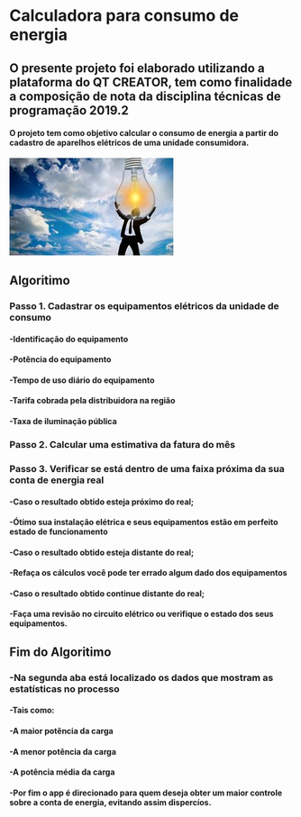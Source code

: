 #  Calculadora para consumo de energia

## O presente projeto foi elaborado utilizando a plataforma do QT CREATOR, tem como finalidade a composição de nota da disciplina técnicas de programação 2019.2

#### O projeto tem como objetivo calcular o consumo de energia a partir do cadastro de aparelhos elétricos de uma unidade consumidora.

![GitHub Logo](imagens/index.jpeg )

## Algoritimo
### Passo 1. Cadastrar os equipamentos elétricos da unidade de consumo

####     -Identificação do equipamento
####     -Potência do equipamento
####     -Tempo de uso diário do equipamento
####     -Tarifa cobrada pela distribuidora na região
####     -Taxa de iluminação pública

### Passo  2. Calcular uma estimativa da fatura do mês

### Passo 3. Verificar se está dentro de uma faixa próxima da sua conta de energia real

####     -Caso o resultado obtido esteja próximo do real;
####          -Ótimo sua instalação elétrica e seus equipamentos estão em perfeito estado de funcionamento

####     -Caso o resultado obtido esteja distante do real;
####          -Refaça os cálculos você pode ter errado algum dado dos equipamentos

####     -Caso o resultado obtido continue distante do real;
####          -Faça uma revisão no circuito elétrico ou verifique o estado dos seus equipamentos.

## Fim do Algoritimo

###     -Na segunda aba está localizado os dados que mostram as estatísticas no processo
  ####          -Tais como:
   ####          -A maior potência da carga
   ####          -A menor potência da carga
   ####          -A potência média da carga
   
  ####          -Por fim o app é direcionado para quem deseja obter um maior controle sobre a conta de energia, evitando assim dispercíos.
            
